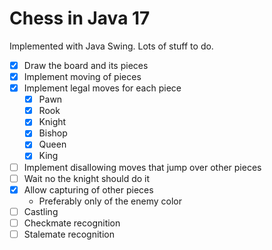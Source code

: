 # Chess in Java 17
Implemented with Java Swing.
Lots of stuff to do.

- [x] Draw the board and its pieces
- [x] Implement moving of pieces
- [x] Implement legal moves for each piece
    - [x] Pawn
    - [x] Rook
    - [x] Knight
    - [x] Bishop
    - [x] Queen
    - [x] King
- [ ] Implement disallowing moves that jump over other pieces
- [ ] Wait no the knight should do it 
- [x] Allow capturing of other pieces
  - Preferably only of the enemy color
- [ ] Castling
- [ ] Checkmate recognition
- [ ] Stalemate recognition
